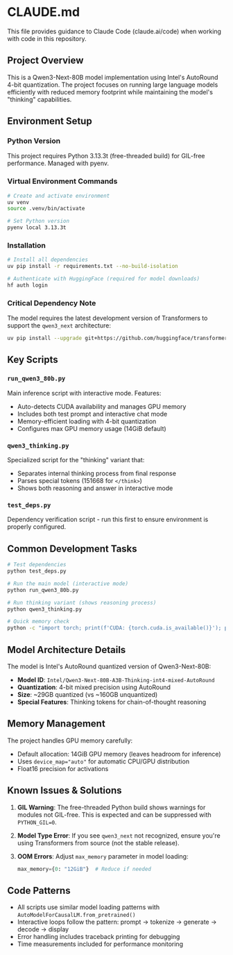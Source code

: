 # CLAUDE.md

This file provides guidance to Claude Code (claude.ai/code) when working with code in this repository.

## Project Overview

This is a Qwen3-Next-80B model implementation using Intel's AutoRound 4-bit quantization. The project focuses on running large language models efficiently with reduced memory footprint while maintaining the model's "thinking" capabilities.

## Environment Setup

### Python Version
This project requires Python 3.13.3t (free-threaded build) for GIL-free performance. Managed with pyenv.

### Virtual Environment Commands
```bash
# Create and activate environment
uv venv
source .venv/bin/activate

# Set Python version
pyenv local 3.13.3t
```

### Installation
```bash
# Install all dependencies
uv pip install -r requirements.txt --no-build-isolation

# Authenticate with HuggingFace (required for model downloads)
hf auth login
```

### Critical Dependency Note
The model requires the latest development version of Transformers to support the `qwen3_next` architecture:
```bash
uv pip install --upgrade git+https://github.com/huggingface/transformers.git
```

## Key Scripts

### `run_qwen3_80b.py`
Main inference script with interactive mode. Features:
- Auto-detects CUDA availability and manages GPU memory
- Includes both test prompt and interactive chat mode
- Memory-efficient loading with 4-bit quantization
- Configures max GPU memory usage (14GiB default)

### `qwen3_thinking.py`
Specialized script for the "thinking" variant that:
- Separates internal thinking process from final response
- Parses special tokens (151668 for `</think>`)
- Shows both reasoning and answer in interactive mode

### `test_deps.py`
Dependency verification script - run this first to ensure environment is properly configured.

## Common Development Tasks

```bash
# Test dependencies
python test_deps.py

# Run the main model (interactive mode)
python run_qwen3_80b.py

# Run thinking variant (shows reasoning process)
python qwen3_thinking.py

# Quick memory check
python -c "import torch; print(f'CUDA: {torch.cuda.is_available()}'); print(f'Memory: {torch.cuda.get_device_properties(0).total_memory / 1024**3:.2f} GB' if torch.cuda.is_available() else '')"
```

## Model Architecture Details

The model is Intel's AutoRound quantized version of Qwen3-Next-80B:
- **Model ID**: `Intel/Qwen3-Next-80B-A3B-Thinking-int4-mixed-AutoRound`
- **Quantization**: 4-bit mixed precision using AutoRound
- **Size**: ~29GB quantized (vs ~160GB unquantized)
- **Special Features**: Thinking tokens for chain-of-thought reasoning

## Memory Management

The project handles GPU memory carefully:
- Default allocation: 14GiB GPU memory (leaves headroom for inference)
- Uses `device_map="auto"` for automatic CPU/GPU distribution
- Float16 precision for activations

## Known Issues & Solutions

1. **GIL Warning**: The free-threaded Python build shows warnings for modules not GIL-free. This is expected and can be suppressed with `PYTHON_GIL=0`.

2. **Model Type Error**: If you see `qwen3_next` not recognized, ensure you're using Transformers from source (not the stable release).

3. **OOM Errors**: Adjust `max_memory` parameter in model loading:
   ```python
   max_memory={0: "12GiB"}  # Reduce if needed
   ```

## Code Patterns

- All scripts use similar model loading patterns with `AutoModelForCausalLM.from_pretrained()`
- Interactive loops follow the pattern: prompt → tokenize → generate → decode → display
- Error handling includes traceback printing for debugging
- Time measurements included for performance monitoring